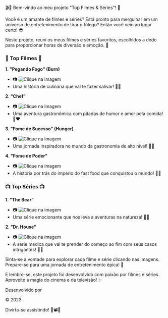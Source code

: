 🎬🍿 Bem-vindo ao meu projeto "Top Filmes & Séries"! 🎉

Você é um amante de filmes e séries? Está pronto para mergulhar em um universo de entretenimento de tirar o fôlego? Então você veio ao lugar certo! 😎

Neste projeto, reuni os meus filmes e séries favoritos, escolhidos a dedo para proporcionar horas de diversão e emoção. 🌟

### 🎥 Top Filmes 🎥

**1. "Pegando Fogo" (Burn)**
- 📷 ![Clique na imagem](/src/img/burn.jpg)
- Uma história de culinária que vai te fazer salivar! 🍔🔥

**2. "Chef"**
- 📷 ![Clique na imagem](/src/img/chef.jpg)
- Uma aventura gastronômica com pitadas de humor e amor pela comida! 🍝❤️

**3. "Fome de Sucesso" (Hunger)**
- 📷 ![Clique na imagem](/src/img/hunger.jpeg)
- Uma jornada inspiradora no mundo da gastronomia de alto nível! 🌟🍴

**4. "Fome de Poder"**
- 📷 ![Clique na imagem](/src/img/fome.jpg)
- A história por trás do império do fast food que conquistou o mundo! 🍔💼

### 📺 Top Séries 📺

**1. "The Bear"**
- 📷 ![Clique na imagem](/src/img/the-bear.jpg)
- Uma série emocionante que nos leva a aventuras na natureza! 🐻🌲

**2. "Dr. House"**
- 📷 ![Clique na imagem](/src/img/house.png)
- A série médica que vai te prender do começo ao fim com seus casos intrigantes! 💉🏥

Sinta-se à vontade para explorar cada filme e série clicando nas imagens. Prepare-se para uma jornada de entretenimento épica! 🚀

E lembre-se, este projeto foi desenvolvido com paixão por filmes e séries. Aproveite a magia do cinema e da televisão! ✨

Desenvolvido por
<div style="width=">
  
&copy; 2023

</div>
Divirta-se assistindo! 🎉📽️🍿

